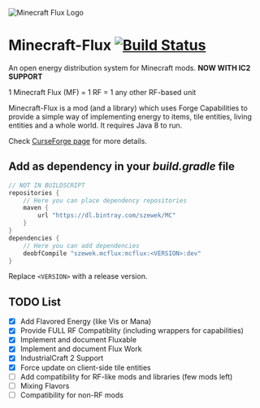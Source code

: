 ![Minecraft Flux Logo](https://raw.githubusercontent.com/Szewek/Minecraft-Flux/master/mcflux.png)
# Minecraft-Flux [![Build Status](https://travis-ci.org/Szewek/Minecraft-Flux.svg?branch=master)](https://travis-ci.org/Szewek/Minecraft-Flux)
An open energy distribution system for Minecraft mods. **NOW WITH IC2 SUPPORT**

1 Minecraft Flux (MF) = 1 RF = 1 any other RF-based unit

Minecraft-Flux is a mod (and a library) which uses Forge Capabilities to provide a simple way of implementing energy to items, tile entities, living entities and a whole world.
It requires Java 8 to run.

Check [CurseForge page](https://minecraft.curseforge.com/projects/minecraft-flux) for more details.

## Add as dependency in your _build.gradle_ file
```gradle
// NOT IN BUILDSCRIPT
repositories {
    // Here you can place dependency repositories
    maven {
        url "https://dl.bintray.com/szewek/MC"
    }
}
dependencies {
    // Here you can add dependencies
    deobfCompile "szewek.mcflux:mcflux:<VERSION>:dev"
}
```
Replace `<VERSION>` with a release version.

## TODO List
- [x] Add Flavored Energy (like Vis or Mana)
- [x] Provide FULL RF Compatiblity (including wrappers for capabilities)
- [x] Implement and document Fluxable
- [x] Implement and document Flux Work
- [x] IndustrialCraft 2 Support
- [x] Force update on client-side tile entities
- [ ] Add compatibility for RF-like mods and libraries (few mods left)
- [ ] Mixing Flavors
- [ ] Compatibility for non-RF mods
